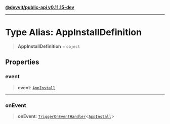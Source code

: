[**@devvit/public-api v0.11.15-dev**](../README.md)

---

# Type Alias: AppInstallDefinition

> **AppInstallDefinition** = `object`

## Properties

<a id="event"></a>

### event

> **event**: [`AppInstall`](AppInstall.md)

---

<a id="onevent"></a>

### onEvent

> **onEvent**: [`TriggerOnEventHandler`](TriggerOnEventHandler.md)\<[`AppInstall`](../@devvit/namespaces/EventTypes/interfaces/AppInstall.md)\>
